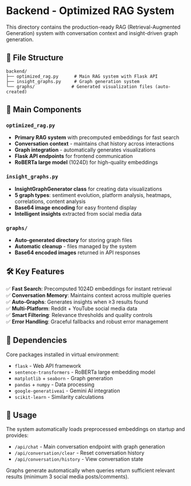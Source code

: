 # Backend - Optimized RAG System

This directory contains the production-ready RAG (Retrieval-Augmented Generation) system with conversation context and insight-driven graph generation.

## 📁 File Structure

```
backend/
├── optimized_rag.py      # Main RAG system with Flask API
├── insight_graphs.py     # Graph generation system
└── graphs/              # Generated visualization files (auto-created)
```

## 🚀 Main Components

### `optimized_rag.py`
- **Primary RAG system** with precomputed embeddings for fast search
- **Conversation context** - maintains chat history across interactions
- **Graph integration** - automatically generates visualizations
- **Flask API endpoints** for frontend communication
- **RoBERTa large model** (1024D) for high-quality embeddings

### `insight_graphs.py`  
- **InsightGraphGenerator class** for creating data visualizations
- **5 graph types**: sentiment evolution, platform analysis, heatmaps, correlations, content analysis
- **Base64 image encoding** for easy frontend display
- **Intelligent insights** extracted from social media data

### `graphs/`
- **Auto-generated directory** for storing graph files
- **Automatic cleanup** - files managed by the system
- **Base64 encoded images** returned in API responses

## 🛠️ Key Features

✅ **Fast Search**: Precomputed 1024D embeddings for instant retrieval  
✅ **Conversation Memory**: Maintains context across multiple queries  
✅ **Auto-Graphs**: Generates insights when ≥3 results found  
✅ **Multi-Platform**: Reddit + YouTube social media data  
✅ **Smart Filtering**: Relevance thresholds and quality controls  
✅ **Error Handling**: Graceful fallbacks and robust error management  

## 🔧 Dependencies

Core packages installed in virtual environment:
- `flask` - Web API framework
- `sentence-transformers` - RoBERTa large embedding model  
- `matplotlib` + `seaborn` - Graph generation
- `pandas` + `numpy` - Data processing
- `google-generativeai` - Gemini AI integration
- `scikit-learn` - Similarity calculations

## 🎯 Usage

The system automatically loads preprocessed embeddings on startup and provides:
- `/api/chat` - Main conversation endpoint with graph generation
- `/api/conversation/clear` - Reset conversation history  
- `/api/conversation/history` - View conversation state

Graphs generate automatically when queries return sufficient relevant results (minimum 3 social media posts/comments).